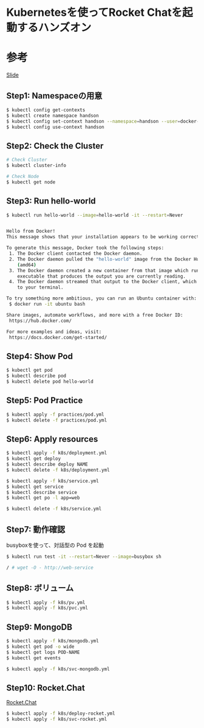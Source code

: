 # Kubernetesを使ってRocket Chatを起動するハンズオン

# 参考
[Slide](https://drive.google.com/drive/folders/1tRQtKuMON2Xm_xtRw4PS-wR7VYdetIOV)

## Step1: Namespaceの用意

```bash
$ kubectl config get-contexts
$ kubectl create namespace handson
$ kubectl config set-context handson --namespace=handson --user=docker-desktop --cluster=docker-desktop
$ kubectl config use-context handson
```

## Step2: Check the Cluster

```bash
# Check Cluster
$ kubectl cluster-info

# Check Node
$ kubectl get node
```

## Step3: Run hello-world

```bash
$ kubectl run hello-world --image=hello-world -it --restart=Never


Hello from Docker!
This message shows that your installation appears to be working correctly.

To generate this message, Docker took the following steps:
 1. The Docker client contacted the Docker daemon.
 2. The Docker daemon pulled the "hello-world" image from the Docker Hub.
    (amd64)
 3. The Docker daemon created a new container from that image which runs the
    executable that produces the output you are currently reading.
 4. The Docker daemon streamed that output to the Docker client, which sent it
    to your terminal.

To try something more ambitious, you can run an Ubuntu container with:
 $ docker run -it ubuntu bash

Share images, automate workflows, and more with a free Docker ID:
 https://hub.docker.com/

For more examples and ideas, visit:
 https://docs.docker.com/get-started/
```

## Step4: Show Pod

```bash
$ kubectl get pod
$ kubectl describe pod
$ kubectl delete pod hello-world
```

## Step5: Pod Practice

```bash
$ kubectl apply -f practices/pod.yml
$ kubectl delete -f practices/pod.yml
```


## Step6: Apply resources

```bash
$ kubectl apply -f k8s/deployment.yml
$ kubectl get deploy
$ kubectl describe deploy NAME
$ kubectl delete -f k8s/deployment.yml

$ kubectl apply -f k8s/service.yml
$ kubectl get service
$ kubectl describe service
$ kubectl get po -l app=web

$ kubectl delete -f k8s/service.yml
```

## Step7: 動作確認

busyboxを使って、対話型の Pod を起動

```bash
$ kubectl run test -it --restart=Never --image=busybox sh
```

```bash
/ # wget -O - http://web-service
```

## Step8: ボリューム

```bash
$ kubectl apply -f k8s/pv.yml
$ kubectl apply -f k8s/pvc.yml
```

## Step9: MongoDB

```bash
$ kubectl apply -f k8s/mongodb.yml
$ kubectl get pod -o wide
$ kubectl get logs POD-NAME
$ kubectl get events
```

```bash
$ kubectl apply -f k8s/svc-mongodb.yml
```

## Step10: Rocket.Chat

[Rocket.Chat](https://hub.docker.com/_/rocket-chat)

```bash
$ kubectl apply -f k8s/deploy-rocket.yml
$ kubectl apply -f k8s/svc-rocket.yml
```


